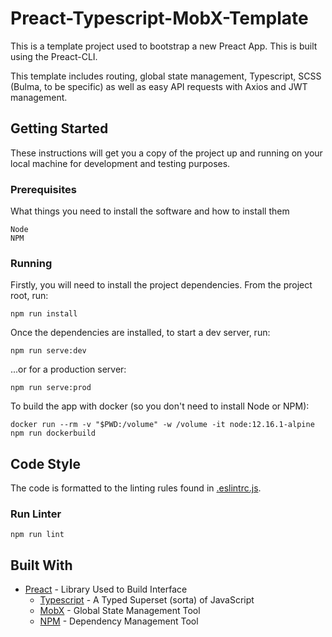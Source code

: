 # Preact-Typescript-MobX-Template

This is a template project used to bootstrap a new Preact App. This is built using the Preact-CLI.

This template includes routing, global state management, Typescript, SCSS (Bulma, to be specific) as well as easy API requests with Axios and JWT management.

## Getting Started

These instructions will get you a copy of the project up and running on your local machine for development and testing purposes.

### Prerequisites

What things you need to install the software and how to install them

```
Node
NPM
```

### Running

Firstly, you will need to install the project dependencies. From the project root, run:

```
npm run install
```

Once the dependencies are installed, to start a dev server, run:

```
npm run serve:dev
```

...or for a production server:

```
npm run serve:prod
```

To build the app with docker (so you don't need to install Node or NPM):

```
docker run --rm -v "$PWD:/volume" -w /volume -it node:12.16.1-alpine npm run dockerbuild
```

## Code Style

The code is formatted to the linting rules found in [.eslintrc.js](.eslintrc.js).

### Run Linter

```
npm run lint
```

## Built With

-   [Preact](https://reactjs.org/) - Library Used to Build Interface
    -   [Typescript](https://www.typescriptlang.org/) - A Typed Superset (sorta) of JavaScript
    -   [MobX](https://mobx.js.org/README.html) - Global State Management Tool
    -   [NPM](https://www.npmjs.com/) - Dependency Management Tool
